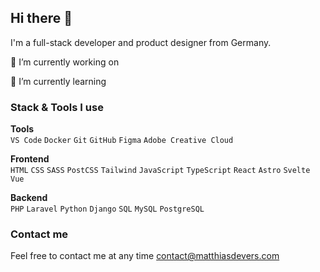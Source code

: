 ## Hi there 👋

I'm a full-stack developer and product designer from Germany.

🔭 I’m currently working on 

🌱 I’m currently learning

### Stack & Tools I use

**Tools**\
`VS Code` `Docker` `Git` `GitHub` `Figma` `Adobe Creative Cloud`

**Frontend**\
`HTML` `CSS` `SASS` `PostCSS` `Tailwind` `JavaScript` `TypeScript` `React` `Astro` `Svelte` `Vue`

**Backend**\
`PHP` `Laravel` `Python` `Django` `SQL` `MySQL` `PostgreSQL`

### Contact me

Feel free to contact me at any time
[contact@matthiasdevers.com](mailto:contact@matthiasdevers.com)